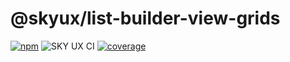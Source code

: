 # @skyux/list-builder-view-grids

[![npm](https://img.shields.io/npm/v/@skyux/list-builder-view-grids.svg)](https://www.npmjs.com/package/@skyux/list-builder-view-grids)
![SKY UX CI](https://github.com/blackbaud/skyux-list-builder-view-grids/workflows/SKY%20UX%20CI/badge.svg)
[![coverage](https://codecov.io/gh/blackbaud/skyux-list-builder-view-grids/branch/master/graphs/badge.svg?branch=master)](https://codecov.io/gh/blackbaud/skyux-list-builder-view-grids/branch/master)
